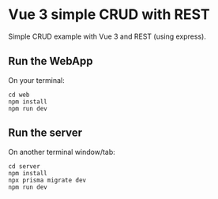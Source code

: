 # Vue 3 simple CRUD with REST

Simple CRUD example with Vue 3 and REST (using express).

## Run the WebApp

On your terminal:

```
cd web
npm install
npm run dev
```

## Run the server

On another terminal window/tab:

```
cd server
npm install
npx prisma migrate dev
npm run dev
```

